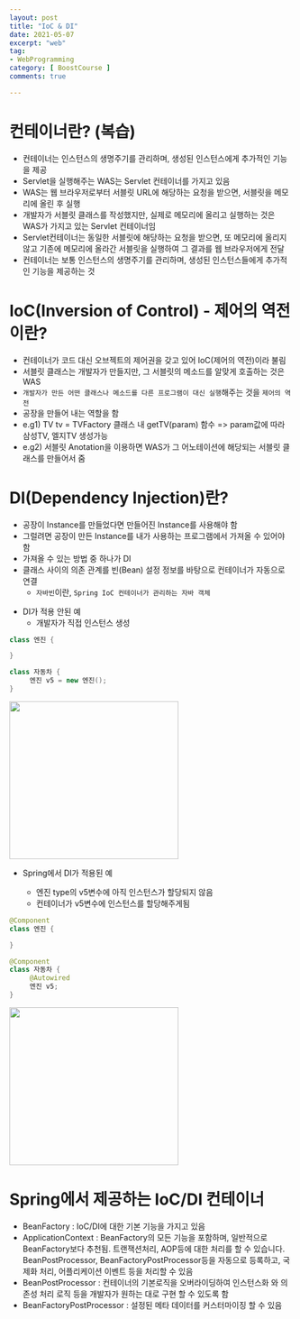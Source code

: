 ```yaml
---
layout: post
title: "IoC & DI"
date: 2021-05-07
excerpt: "web"
tag:
- WebProgramming
category: [ BoostCourse ]
comments: true

---
```


# 컨테이너란? (복습)

- 컨테이너는 인스턴스의 생명주기를 관리하며, 생성된 인스턴스에게 추가적인 기능을 제공
- Servlet을 실행해주는 WAS는 Servlet 컨테이너를 가지고 있음
- WAS는 웹 브라우저로부터 서블릿 URL에 해당하는 요청을 받으면, 서블릿을 메모리에 올린 후 실행
- 개발자가 서블릿 클래스를 작성했지만, 실제로 메모리에 올리고 실행하는 것은 WAS가 가지고 있는 Servlet 컨테이너임
- Servlet컨테이너는 동일한 서블릿에 해당하는 요청을 받으면, 또 메모리에 올리지 않고 기존에 메모리에 올라간 서블릿을 실행하여 그 결과를 웹 브라우저에게 전달
- 컨테이너는 보통 인스턴스의 생명주기를 관리하며, 생성된 인스턴스들에게 추가적인 기능을 제공하는 것

# IoC(Inversion of Control) - 제어의 역전이란?

- 컨테이너가 코드 대신 오브젝트의 제어권을 갖고 있어 IoC(제어의 역전)이라 불림
- 서블릿 클래스는 개발자가 만들지만, 그 서블릿의 메소드를 알맞게 호출하는 것은 WAS
- `개발자가 만든 어떤 클래스나 메소드를 다른 프로그램이 대신 실행`해주는 것을 `제어의 역전`
- 공장을 만들어 내는 역할을 함
- e.g1) TV tv = TVFactory 클래스 내 getTV(param) 함수  => param값에 따라 삼성TV, 엘지TV 생성가능 
- e.g2) 서블릿 Anotation을 이용하면 WAS가 그 어노테이션에 해당되는 서블릿 클래스를 만들어서 줌


# DI(Dependency Injection)란?

- 공장이 Instance를 만들었다면 만들어진 Instance를 사용해야 함
- 그럴려면 공장이 만든 Instance를 내가 사용하는 프로그램에서 가져올 수 있어야 함
- 가져올 수 있는 방법 중 하나가 DI
- 클래스 사이의 의존 관계를 빈(Bean) 설정 정보를 바탕으로 컨테이너가 자동으로 연결
    - `자바빈`이란, `Spring IoC 컨테이너가 관리하는 자바 객체`

* DI가 적용 안된 예
    - 개발자가 직접 인스턴스 생성

```java
class 엔진 {

}

class 자동차 {
     엔진 v5 = new 엔진();
}
```

<img src = "https://traveloving2030.github.io/jiwon/assets/img/post/부스트코스/39.jpg" height="280" width="300" />



* Spring에서 DI가 적용된 예

    - 엔진 type의 v5변수에 아직 인스턴스가 할당되지 않음
    - 컨테이너가 v5변수에 인스턴스를 할당해주게됨

```java
@Component
class 엔진 {

}

@Component
class 자동차 {
     @Autowired
     엔진 v5;
}
```

<img src = "https://traveloving2030.github.io/jiwon/assets/img/post/부스트코스/40.jpg" height="280" width="300" />

# Spring에서 제공하는 IoC/DI 컨테이너

- BeanFactory : IoC/DI에 대한 기본 기능을 가지고 있음
- ApplicationContext : BeanFactory의 모든 기능을 포함하며, 일반적으로 BeanFactory보다 추천됨. 트랜잭션처리, AOP등에 대한 처리를 할 수 있습니다. BeanPostProcessor, BeanFactoryPostProcessor등을 자동으로 등록하고, 국제화 처리, 어플리케이션 이벤트 등을 처리할 수 있음
- BeanPostProcessor : 컨테이너의 기본로직을 오버라이딩하여 인스턴스화 와 의존성 처리 로직 등을 개발자가 원하는 대로 구현 할 수 있도록 함
- BeanFactoryPostProcessor : 설정된 메타 데이터를 커스터마이징 할 수 있음

